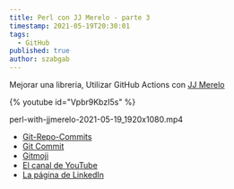 ```yaml
---
title: Perl con JJ Merelo - parte 3
timestamp: 2021-05-19T20:30:01
tags:
  - GitHub
published: true
author: szabgab
---
```



Mejorar una libreria, Utilizar GitHub Actions con [JJ Merelo](https://www.linkedin.com/in/juan-j-merelo-0815/)


{% youtube id="Vpbr9KbzI5s" %}

perl-with-jjmerelo-2021-05-19_1920x1080.mp4

* [Git-Repo-Commits](https://metacpan.org/release/Git-Repo-Commits)
* [Git Commit](https://github.com/JJ/perl-git-commit)
* [Gitmoji](https://gitmoji.dev/)
* [El canal de YouTube](/youtube)
* [La página de LinkedIn](/linkedin)

